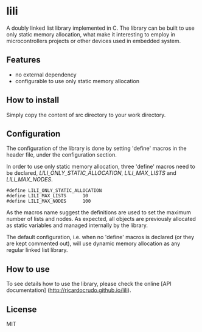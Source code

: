 lili
====

A doubly linked list library implemented in C. The library can be built to use only static
memory allocation, what make it interesting to employ in microcontrollers projects or other
devices used in embedded system.


Features
---

* no external dependency
* configurable to use only static memory allocation


How to install
---

Simply copy the content of src directory to your work directory.


Configuration
---

The configuration of the library is done by setting 'define' macros in the header file,
under the configuration section.

In order to use only static memory allocation, three 'define' macros need to be declared,
*LILI_ONLY_STATIC_ALLOCATION*, *LILI_MAX_LISTS* and *LILI_MAX_NODES*.

    #define LILI_ONLY_STATIC_ALLOCATION
    #define LILI_MAX_LISTS      10
    #define LILI_MAX_NODES      100

As the macros name suggest the definitions are used to set the maximum number of lists and nodes.
As expected, all objects are previously allocated as static variables and managed internally by the
library.

The default configuration, i.e. when no 'define' macros is declared (or they are kept commented out),
will use dynamic memory allocation as any regular linked list library.


How to use
---

To see details how to use the library, please check the online [API documentation]
(http://ricardocrudo.github.io/lili).


License
---

MIT
